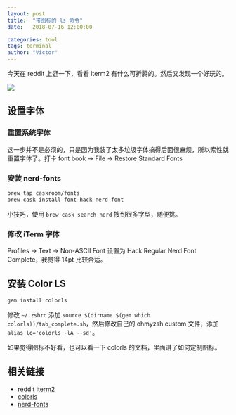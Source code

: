 ```yaml
---
layout: post
title:  "带图标的 ls 命令"
date:   2018-07-16 12:00:00

categories: tool
tags: terminal
author: "Victor"
---
```


今天在 reddit 上逛一下，看看 iterm2 有什么可折腾的。然后又发现一个好玩的。

![](https://user-images.githubusercontent.com/17109060/32149040-04f3125c-bd25-11e7-8003-66fd29bc18d4.png)

## 设置字体

### 重置系统字体

这一步并不是必须的，只是因为我装了太多垃圾字体搞得后面很麻烦，所以索性就重置字体了。打卡 font book -> File -> Restore Standard Fonts

### 安装 nerd-fonts

```bash
brew tap caskroom/fonts
brew cask install font-hack-nerd-font
```

小技巧，使用 `brew cask search nerd` 搜到很多字型，随便挑。

### 修改 iTerm 字体

Profiles -> Text -> Non-ASCII Font 设置为 Hack Regular Nerd Font Complete，我觉得 14pt 比较合适。

## 安装 Color LS

```bash
gem install colorls
```

修改 `~/.zshrc` 添加 `source $(dirname $(gem which colorls))/tab_complete.sh`，然后修改自己的 ohmyzsh custom 文件，添加 `alias lc='colorls -lA --sd'`。

如果觉得图标不好看，也可以看一下 colorls 的文档，里面讲了如何定制图标。


## 相关链接

* [reddit iterm2](https://www.reddit.com/r/unixporn/search?q=ITerm2&restrict_sr=1)
* [colorls](https://github.com/athityakumar/colorls)
* [nerd-fonts](https://github.com/ryanoasis/nerd-fonts)
